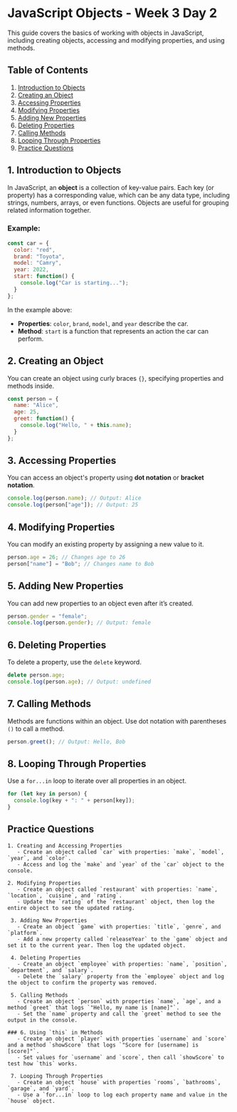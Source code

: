 
# JavaScript Objects - Week 3 Day 2

This guide covers the basics of working with objects in JavaScript, including creating objects, accessing and modifying properties, and using methods.

## Table of Contents
1. [Introduction to Objects](#introduction-to-objects)
2. [Creating an Object](#creating-an-object)
3. [Accessing Properties](#accessing-properties)
4. [Modifying Properties](#modifying-properties)
5. [Adding New Properties](#adding-new-properties)
6. [Deleting Properties](#deleting-properties)
7. [Calling Methods](#calling-methods)
8. [Looping Through Properties](#looping-through-properties)
9. [Practice Questions](#practice-questions)

## 1. Introduction to Objects
In JavaScript, an **object** is a collection of key-value pairs. Each key (or property) has a corresponding value, which can be any data type, including strings, numbers, arrays, or even functions. Objects are useful for grouping related information together.

### Example:
```javascript
const car = {
  color: "red",
  brand: "Toyota",
  model: "Camry",
  year: 2022,
  start: function() {
    console.log("Car is starting...");
  }
};
```

In the example above:
- **Properties**: `color`, `brand`, `model`, and `year` describe the car.
- **Method**: `start` is a function that represents an action the car can perform.

## 2. Creating an Object
You can create an object using curly braces `{}`, specifying properties and methods inside.
```javascript
const person = {
  name: "Alice",
  age: 25,
  greet: function() {
    console.log("Hello, " + this.name);
  }
};
```

## 3. Accessing Properties
You can access an object's property using **dot notation** or **bracket notation**.
```javascript
console.log(person.name); // Output: Alice
console.log(person["age"]); // Output: 25
```

## 4. Modifying Properties
You can modify an existing property by assigning a new value to it.
```javascript
person.age = 26; // Changes age to 26
person["name"] = "Bob"; // Changes name to Bob
```

## 5. Adding New Properties
You can add new properties to an object even after it’s created.
```javascript
person.gender = "female";
console.log(person.gender); // Output: female
```

## 6. Deleting Properties
To delete a property, use the `delete` keyword.
```javascript
delete person.age;
console.log(person.age); // Output: undefined
```

## 7. Calling Methods
Methods are functions within an object. Use dot notation with parentheses `()` to call a method.
```javascript
person.greet(); // Output: Hello, Bob
```

## 8. Looping Through Properties
Use a `for...in` loop to iterate over all properties in an object.
```javascript
for (let key in person) {
  console.log(key + ": " + person[key]);
}
```


## Practice Questions

```
1. Creating and Accessing Properties
   - Create an object called `car` with properties: `make`, `model`, `year`, and `color`.
   - Access and log the `make` and `year` of the `car` object to the console.

2. Modifying Properties
   - Create an object called `restaurant` with properties: `name`, `location`, `cuisine`, and `rating`.
   - Update the `rating` of the `restaurant` object, then log the entire object to see the updated rating.

 3. Adding New Properties
   - Create an object `game` with properties: `title`, `genre`, and `platform`.
   - Add a new property called `releaseYear` to the `game` object and set it to the current year. Then log the updated object.

 4. Deleting Properties
   - Create an object `employee` with properties: `name`, `position`, `department`, and `salary`.
   - Delete the `salary` property from the `employee` object and log the object to confirm the property was removed.

 5. Calling Methods
   - Create an object `person` with properties `name`, `age`, and a method `greet` that logs `"Hello, my name is [name]"`.
   - Set the `name` property and call the `greet` method to see the output in the console.

### 6. Using `this` in Methods
   - Create an object `player` with properties `username` and `score` and a method `showScore` that logs `"Score for [username] is [score]"`.
   - Set values for `username` and `score`, then call `showScore` to test how `this` works.

 7. Looping Through Properties
   - Create an object `house` with properties `rooms`, `bathrooms`, `garage`, and `yard`.
   - Use a `for...in` loop to log each property name and value in the `house` object.
   ```